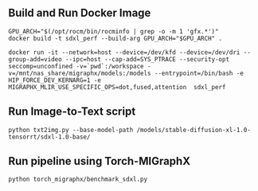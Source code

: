 ## Build and Run Docker Image
```
GPU_ARCH="$(/opt/rocm/bin/rocminfo | grep -o -m 1 'gfx.*')"
docker build -t sdxl_perf --build-arg GPU_ARCH="$GPU_ARCH" .

docker run -it --network=host --device=/dev/kfd --device=/dev/dri --group-add=video --ipc=host --cap-add=SYS_PTRACE --security-opt seccomp=unconfined -v=`pwd`:/workspace -v=/mnt/nas_share/migraphx/models:/models --entrypoint=/bin/bash -e HIP_FORCE_DEV_KERNARG=1 -e MIGRAPHX_MLIR_USE_SPECIFIC_OPS=dot,fused,attention  sdxl_perf
```

## Run Image-to-Text script
```
python txt2img.py --base-model-path /models/stable-diffusion-xl-1.0-tensorrt/sdxl-1.0-base/
```

## Run pipeline using Torch-MIGraphX
```
python torch_migraphx/benchmark_sdxl.py
```
